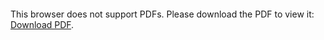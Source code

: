 <object data="christ-in-song/CIS1908pdfs/663.pdf" type="application/pdf" width="100%" height="1024px">
    <embed src="christ-in-song/CIS1908pdfs/663.pdf">
        <p>This browser does not support PDFs. Please download the PDF to view it: <a href="christ-in-song/CIS1908pdfs/663.pdf">Download PDF</a>.</p>
    </embed>
</object>
